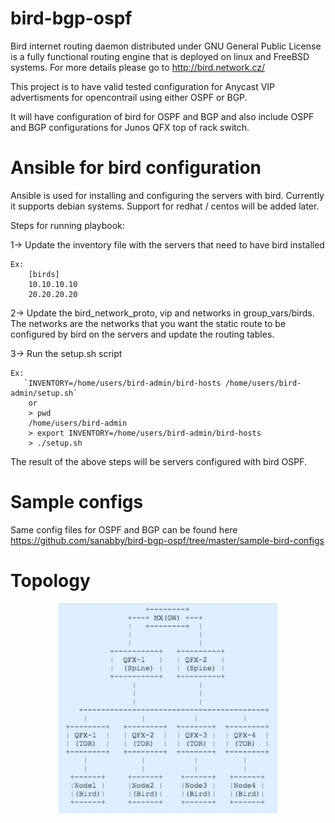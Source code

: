 # bird-bgp-ospf

Bird internet routing daemon distributed under GNU General Public License is a fully functional routing engine that is deployed on linux 
and FreeBSD systems. For more details please go to http://bird.network.cz/

This project is to have valid tested configuration for Anycast VIP advertisments for opencontrail using either OSPF or BGP. 

It will have configuration of bird for OSPF and BGP and also include OSPF and BGP configurations for Junos QFX top of rack switch. 

# Ansible for bird configuration

Ansible is used for installing and configuring the servers with bird. Currently it supports debian systems. Support for redhat / centos will be added later.

Steps for running playbook:

1-> Update the inventory file with the servers that need to have bird installed
    
    Ex: 
        [birds]
        10.10.10.10
        20.20.20.20

2-> Update the bird_network_proto, vip and networks in group_vars/birds. The networks are the networks that you want the static route to be configured by bird on the servers and update the routing tables. 

3-> Run the setup.sh script

    Ex:
       `INVENTORY=/home/users/bird-admin/bird-hosts /home/users/bird-admin/setup.sh`
        or
        > pwd
        /home/users/bird-admin
        > export INVENTORY=/home/users/bird-admin/bird-hosts
        > ./setup.sh

The result of the above steps will be servers configured with bird OSPF.

# Sample configs 

Same config files for OSPF and BGP can be found here https://github.com/sanabby/bird-bgp-ospf/tree/master/sample-bird-configs

# Topology

<p align="center">
  <img src="images/bird-topo.jpg" width="350"/>
</p>
